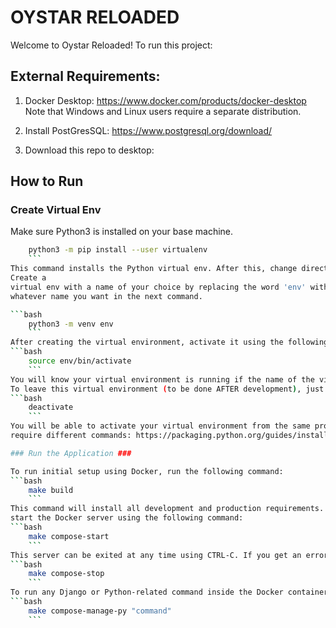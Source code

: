 # OYSTAR RELOADED #
Welcome to Oystar Reloaded! To run this project:

## External Requirements: ##
1. Docker Desktop: https://www.docker.com/products/docker-desktop
 Note that Windows and Linux users require a separate distribution.

2. Install PostGresSQL: https://www.postgresql.org/download/

3. Download this repo to desktop: 

## How to Run ##
### Create Virtual Env ###
Make sure Python3 is installed on your base machine.
```bash
    python3 -m pip install --user virtualenv
    ```
This command installs the Python virtual env. After this, change directories into your oystar repo.
Create a
virtual env with a name of your choice by replacing the word 'env' with
whatever name you want in the next command.

```bash
    python3 -m venv env
    ```
After creating the virtual environment, activate it using the following command:
```bash
    source env/bin/activate
    ```
You will know your virtual environment is running if the name of the virtual environment appears before your system username in terminal.
To leave this virtual environment (to be done AFTER development), just run:
```bash
    deactivate
    ```
You will be able to activate your virtual environment from the same project directory next time you so wish. Note that Windows users will
require different commands: https://packaging.python.org/guides/installing-using-pip-and-virtual-environments/

### Run the Application ###

To run initial setup using Docker, run the following command:
```bash
    make build
    ```
This command will install all development and production requirements. It will also migrate models to the database. After running this command,
start the Docker server using the following command:
```bash
    make compose-start
    ```
This server can be exited at any time using CTRL-C. If you get an error that processes are already running on servers at any point during attempted startup, try the following command to kill Docker port processes:
```bash
    make compose-stop
    ```
To run any Django or Python-related command inside the Docker container, run the following command:
```bash
    make compose-manage-py "command"
    ```











